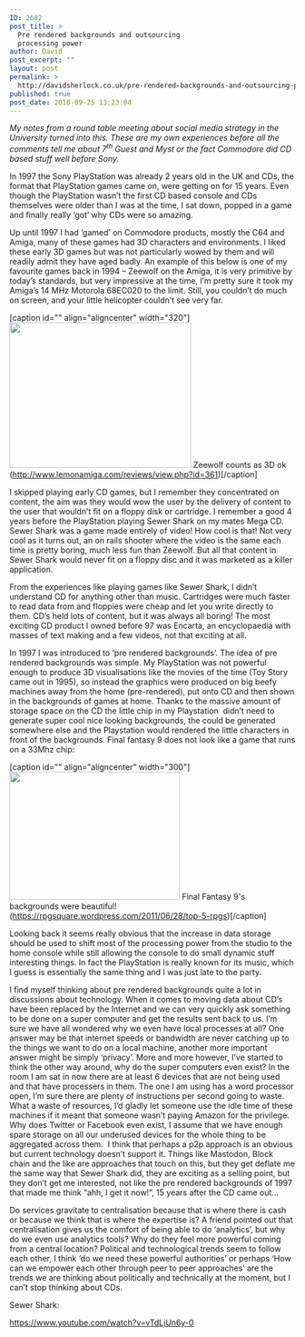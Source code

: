 ```yaml
---
ID: 2682
post_title: >
  Pre rendered backgrounds and outsourcing
  processing power
author: David
post_excerpt: ""
layout: post
permalink: >
  http://davidsherlock.co.uk/pre-rendered-backgrounds-and-outsourcing-processing-power/
published: true
post_date: 2018-09-25 13:23:04
---
```

<em>My notes from a round table meeting about social media strategy in the University turned into this. These are my own experiences before all the comments tell me about 7<sup>th</sup> Guest and Myst or the fact Commodore did CD based stuff well before Sony.</em>

In 1997 the Sony PlayStation was already 2 years old in the UK and CDs, the format that PlayStation games came on, were getting on for 15 years. Even though the PlayStation wasn’t the first CD based console and CDs themselves were older than I was at the time, I sat down, popped in a game and finally really ‘got’ why CDs were so amazing.

Up until 1997 I had ‘gamed’ on Commodore products, mostly the C64 and Amiga, many of these games had 3D characters and environments. I liked these early 3D games but was not particularly wowed by them and will readily admit they have aged badly. An example of this below is one of my favourite games back in 1994 – Zeewolf on the Amiga, it is very primitive by today’s standards, but very impressive at the time, I’m pretty sure it took my Amiga’s 14 MHz Motorola 68EC020 to the limit. Still, you couldn’t do much on screen, and your little helicopter couldn’t see very far.

[caption id="" align="aligncenter" width="320"]<img class="size-medium" src="http://www.lemonamiga.com/games/screenshots/full/zeewolf_05.png" width="320" height="256" /> Zeewolf counts as 3D ok (http://www.lemonamiga.com/reviews/view.php?id=361)[/caption]

I skipped playing early CD games, but I remember they concentrated on content, the aim was they would wow the user by the delivery of content to the user that wouldn’t fit on a floppy disk or cartridge. I remember a good 4 years before the PlayStation playing Sewer Shark on my mates Mega CD. Sewer Shark was a game made entirely of video! How cool is that! Not very cool as it turns out, an on rails shooter where the video is the same each time is pretty boring, much less fun than Zeewolf. But all that content in Sewer Shark would never fit on a floppy disc and it was marketed as a killer application.

From the experiences like playing games like Sewer Shark, I didn’t understand CD for anything other than music. Cartridges were much faster to read data from and floppies were cheap and let you write directly to them. CD’s held lots of content, but it was always all boring! The most exciting CD product I owned before 97 was Encarta, an encyclopaedia with masses of text making and a few videos, not that exciting at all.

In 1997 I was introduced to ‘pre rendered backgrounds’. The idea of pre rendered backgrounds was simple. My PlayStation was not powerful enough to produce 3D visualisations like the movies of the time (Toy Story came out in 1995), so instead the graphics were produced on big beefy machines away from the home (pre-rendered), put onto CD and then shown in the backgrounds of games at home. Thanks to the massive amount of storage space on the CD the little chip in my Playstation  didn’t need to generate super cool nice looking backgrounds, the could be generated somewhere else and the Playstation would rendered the little characters in front of the backgrounds. Final fantasy 9 does not look like a game that runs on a 33Mhz chip:

[caption id="" align="aligncenter" width="300"]<img class="size-medium" src="https://rpgsquare.files.wordpress.com/2011/06/final-fantasy-ix-event1.jpg?w=300&amp;h=225" width="300" height="225" /> Final Fantasy 9's backgrounds were beautiful! (https://rpgsquare.wordpress.com/2011/06/28/top-5-rpgs)[/caption]

Looking back it seems really obvious that the increase in data storage should be used to shift most of the processing power from the studio to the home console while still allowing the console to do small dynamic stuff interesting things. In fact the PlayStation is really known for its music, which I guess is essentially the same thing and I was just late to the party.

I find myself thinking about pre rendered backgrounds quite a lot in discussions about technology. When it comes to moving data about CD’s have been replaced by the Internet and we can very quickly ask something to be done on a super computer and get the results sent back to us. I’m sure we have all wondered why we even have local processes at all? One answer may be that internet speeds or bandwidth are never catching up to the things we want to do on a local machine, another more important answer might be simply ‘privacy’. More and more however, I’ve started to think the other way around, why do the super computers even exist? In the room I am sat in now there are at least 6 devices that are not being used and that have processers in them. The one I am using has a word processor open, I’m sure there are plenty of instructions per second going to waste. What a waste of resources, I’d gladly let someone use the idle time of these machines if it meant that someone wasn’t paying Amazon for the privilege. Why does Twitter or Facebook even exist, I assume that we have enough spare storage on all our underused devices for the whole thing to be aggregated across them.  I think that perhaps a p2p approach is an obvious but current technology doesn’t support it. Things like Mastodon, Block chain and the like are approaches that touch on this, but they get deflate me the same way that Sewer Shark did, they are exciting as a selling point, but they don’t get me interested, not like the pre rendered backgrounds of 1997 that made me think “ahh, I get it now!”, 15 years after the CD came out...

Do services gravitate to centralisation because that is where there is cash or because we think that is where the expertise is? A friend pointed out that centralisation gives us the comfort of being able to do ‘analytics’, but why do we even use analytics tools? Why do they feel more powerful coming from a central location? Political and technological trends seem to follow each other, I think ‘do we need these powerful authorities’ or perhaps ‘How can we empower each other through peer to peer approaches’ are the trends we are thinking about politically and technically at the moment, but I can’t stop thinking about CDs.

Sewer Shark:

https://www.youtube.com/watch?v=vTdLjUn6y-0